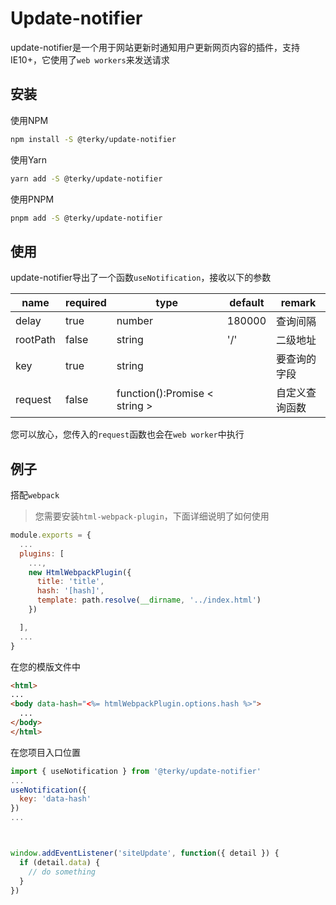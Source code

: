 # Update-notifier

update-notifier是一个用于网站更新时通知用户更新网页内容的插件，支持IE10+，它使用了`web workers`来发送请求

## 安装
使用NPM
```bash
npm install -S @terky/update-notifier
```
使用Yarn
```bash
yarn add -S @terky/update-notifier
```
使用PNPM
```bash
pnpm add -S @terky/update-notifier
```

## 使用
update-notifier导出了一个函数`useNotification`，接收以下的参数

| name     | required | type                            | default | remark         |
|----------|----------|---------------------------------|---------|----------------|
| delay    | true     | number                          | 180000  | 查询间隔       |
| rootPath | false    | string                          | '/'     | 二级地址       |
| key      | true     | string                          |         | 要查询的字段   |
| request  | false    | function():Promise < string >   |         | 自定义查询函数 |

您可以放心，您传入的`request`函数也会在`web worker`中执行

## 例子
搭配`webpack`
> 您需要安装`html-webpack-plugin`，下面详细说明了如何使用
```js
module.exports = {
  ...
  plugins: [
    ...,
    new HtmlWebpackPlugin({
      title: 'title',
      hash: '[hash]',
      template: path.resolve(__dirname, '../index.html')
    })

  ],
  ...
}
```
在您的模版文件中
```html
<html>
...
<body data-hash="<%= htmlWebpackPlugin.options.hash %>">
  ...
</body>
</html>

```

在您项目入口位置

```js
import { useNotification } from '@terky/update-notifier'
...
useNotification({
  key: 'data-hash'
})
...



window.addEventListener('siteUpdate', function({ detail }) {
  if (detail.data) {
    // do something
  }
})
```